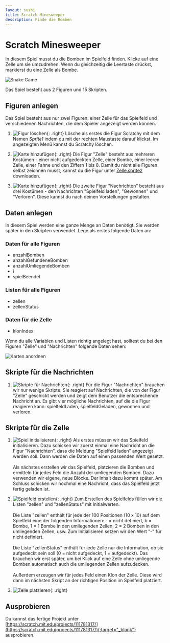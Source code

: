 ```yaml
---
layout: sushi
title: Scratch Minesweeper
description: Finde die Bomben
---
```


# Scratch Minesweeper

In diesem Spiel musst du die Bomben im Spielfeld finden. Klicke auf eine Zelle um sie umzudrehen. Wenn du gleichzeitig die Leertaste drückst, markierst du eine Zelle als Bombe.

<p class="center"><img alt="Snake Game" src="scratch-minesweeper/minesweeper-game.png" /></p>

Das Spiel besteht aus 2 Figuren und 15 Skripten.

## Figuren anlegen

Das Spiel besteht aus nur zwei Figuren: einer Zelle für das Spielfeld und verschiedenen Nachrichten, die dem Spieler angezeigt werden können.

1. ![Figur löschen](scratch-minesweeper/figur-loeschen.png){: .right}
Lösche als erstes die Figur Scratchy mit dem Namen *Sprite1* indem du mit der rechten Maustaste darauf klickst. 
Im angezeigten Menü kannst du Scratchy löschen.

2. ![Karte hinzufügen](scratch-minesweeper/figur-zelle.png){: .right}
Die Figur "Zelle" besteht aus mehreren Kostümen - einer nicht aufgedeckten Zelle, einer Bombe, einer leeren Zelle, einer Fahne und den Ziffern 1 bis 8. 
Damit du nicht alle Figuren selbst zeichnen musst, kannst du die Figur unter <a href="scratch-minesweeper/Zelle.sprite2">Zelle.sprite2</a> downloaden.

3. ![Karte hinzufügen](scratch-minesweeper/figur-nachrichten.png){: .right}
Die zweite Figur "Nachrichten" besteht aus drei Kostümen - den Nachrichten "Spielfeld laden", "Gewonnen" und "Verloren". Diese kannst du nach deinen Vorstellungen gestalten.

## Daten anlegen

In diesem Spiel werden eine ganze Menge an Daten benötigt. Sie werden später in den Skripten verwendet. Lege als erstes folgende Daten an:

### Daten für alle Figuren

* anzahlBomben
* anzahlGefundeneBomben
* anzahlUmliegendeBomben
* i
* spielBeendet

### Listen für alle Figuren

* zellen
* zellenStatus

### Daten für die Zelle

* klonIndex

Wenn du alle Variablen und Listen richtig angelegt hast, solltest du bei den Figuren "Zelle" und "Nachrichten" folgende Daten sehen:

![Karten anordnen](scratch-minesweeper/daten.png)

## Skripte für die Nachrichten

1. ![Skripte für Nachrichten](scratch-minesweeper/nachrichten.png){: .right}
Für die Figur "Nachrichten" brauchen wir nur wenige Skripte. Sie reagiert auf Nachrichten, 
die von der Figur "Zelle" geschickt werden und zeigt dem Benutzer die entsprechende Nachricht an. 
Es gibt vier mögliche Nachrichten, auf die die Figur reagieren kann: spielfeldLaden, spielfeldGeladen, gewonnen und verloren.

## Skripte für die Zelle

1. ![Spiel initialisieren](scratch-minesweeper/initialisieren.png){: .right}
Als erstes müssen wir das Spielfeld initialisieren. Dazu schicken wir zuerst einmal eine Nachricht an die Figur "Nachrichten", 
dass die Meldung "Spielfeld laden" angezeigt werden soll. Dann werden die Daten auf einen passenden Wert gesetzt. 
<br/><br/>Als nächstes erstellen wir das Spielfeld, platzieren die Bomben und ermitteln für jedes Feld die Anzahl der umliegenden Bomben. 
Dazu verwenden wir eigene, neue Blöcke. Der Inhalt dazu kommt später. Am Schluss schicken wir nochmal eine Nachricht, dass das Spielfeld jetzt fertig geladen ist.

1. ![Spielfeld erstellen](scratch-minesweeper/spielfeld-erstellen.png){: .right}
Zum Erstellen des Spielfelds füllen wir die Listen "zellen" und "zellenStatus" mit Initialwerten.
<br/><br/>Die Liste "zellen" 
enthält für jede der 100 Positionen (10 x 10) auf dem Spielfeld eine der folgenden Informationen: - = nicht definiert, b = Bombe, 1 = 1 Bombe in den umliegenden Zellen, 
2 = 2 Bomben in den umliegenden Zellen, usw. Zum Initialisieren setzen wir den Wert "-" für nicht definiert.
<br/><br/>Die Liste "zellenStatus" enthält für jede Zelle nur die Information, ob sie aufgedeckt sein soll (0 = nicht aufgedeckt, 1 = aufgedeckt). Das brauchen wir erst später, um bei Klick auf eine Zelle ohne umliegende Bomben automatisch auch die umliegenden Zellen aufzudecken.
<br/><br/>Außerdem erzeugen wir für jedes Feld einen Klon der Zelle. Diese wird dann im nächsten Skript an der richtigen Position im Spielfeld platziert.

1. ![Zelle platzieren](scratch-minesweeper/zelle-platzieren.png){: .right}


## Ausprobieren

Du kannst das fertige Projekt unter [https://scratch.mit.edu/projects/111781317/](https://scratch.mit.edu/projects/111781317/){:target="_blank"} ausprobieren.